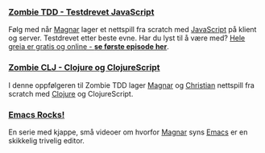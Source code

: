 ### [Zombie TDD - Testdrevet JavaScript](http://www.zombieclj.no/)

Følg med når [Magnar](/magnar/) lager et nettspill fra scratch med
[JavaScript](/javascript/) på klient og server. Testdrevet etter beste evne. Har
du lyst til å være med?
[Hele greia er gratis og online - **se første episode her**](http://www.zombieclj.no/).

### [Zombie CLJ - Clojure og ClojureScript](http://www.zombieclj.no/)

I denne oppfølgeren til Zombie TDD lager [Magnar](/magnar/) og [Christian](/christian/) nettspill fra scratch med
[Clojure](/clojure/) og ClojureScript.

### [Emacs Rocks!](http://emacsrocks.com)

En serie med kjappe, små videoer om hvorfor [Magnar](/magnar/) syns [Emacs](/emacs/) er en skikkelig trivelig editor.
